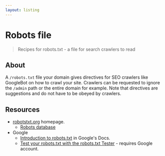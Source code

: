 ```yaml
---
layout: listing
---
```

# Robots file
> Recipes for robots.txt - a file for search crawlers to read


## About

A `/robots.txt` file your domain gives directives for SEO crawlers like GoogleBot on how to crawl your site. Crawlers can be requested to ignore the `/admin` path or the entire domain for example. Note that directives are suggestions and do not have to be obeyed by crawlers.


## Resources

- [robotstxt.org](http://www.robotstxt.org/) homepage.
    - [Robots database](https://www.robotstxt.org/db.html)
- Google
    - [Introduction to robots.txt](https://support.google.com/webmasters/answer/6062608?visit_id=637380903656389832-2682645583&rd=1) in Google's Docs.
    - [Test your robots.txt with the robots.txt Tester](https://support.google.com/webmasters/answer/6062598) - requires Google account.
